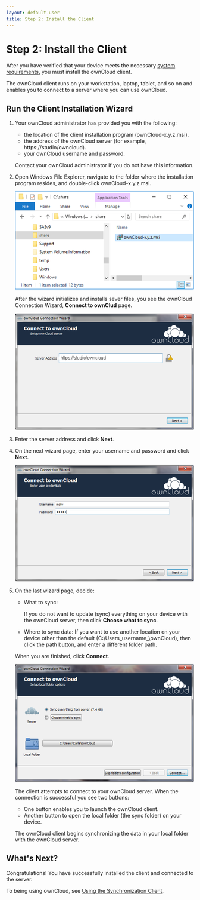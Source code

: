 ```yaml
---
layout: default-user
title: Step 2: Install the Client
---
```


# Step 2: Install the Client
After you have verified that your device meets the necessary [system requirements](./qs_users_sysreqs.html), 
you must install the ownCloud client.

The ownCloud client runs on your workstation, laptop, tablet, and so on and enables 
you to connect to a server where you can use ownCloud.

## Run the Client Installation Wizard
1. Your ownCloud administrator has provided you with the following:
   - the location of the client installation program (ownCloud-x.y.z.msi).
   - the address of the ownCloud server (for example, https://studio/owncloud).
   - your ownCloud username and password.

   Contact your ownCloud administrator if you do not have this information.

2. Open Windows File Explorer, navigate to the folder where the installation program resides, and double-click ownCloud-x.y.z.msi.

   ![File Explorer](./assets/images/install_program.png)

   After the wizard initializes and installs sever files, you see the ownCloud Connection Wizard, **Connect to ownClud** page.

   ![Connect page](./assets/images/client-1.png)

3. Enter the server address and click **Next**.

4. On the next wizard page, enter your username and password and click **Next**.

   ![Credentials page](./assets/images/client-2.png)

5. On the last wizard page, decide:
   - What to sync:
     
     If you do not want to update (sync) everything on your device with the 
     ownCloud server, then click **Choose what to sync**.

   - Where to sync data:
     If you want to use another location on your device other than the default
     (C:\Users\_username_\ownCloud), then click the path button, and enter a 
     different folder path.

   When you are finished, click **Connect**.

   ![Folder options  page](./assets/images/client-3.png)


   The client attempts to connect to your ownCloud server.
   When the connection is successful you see two buttons:

   - One button enables you to launch the ownCloud client.
   - Another button to open the local folder (the sync folder) on your device.

   The ownCloud client begins synchronizing the data in your local folder with the ownCloud server.
   
## What's Next?
Congratulations! You have successfully installed the client and connected to the server. 

To being using ownCloud, see [Using the Synchronization Client](https://doc.owncloud.org/desktop/2.5/navigating.html).
